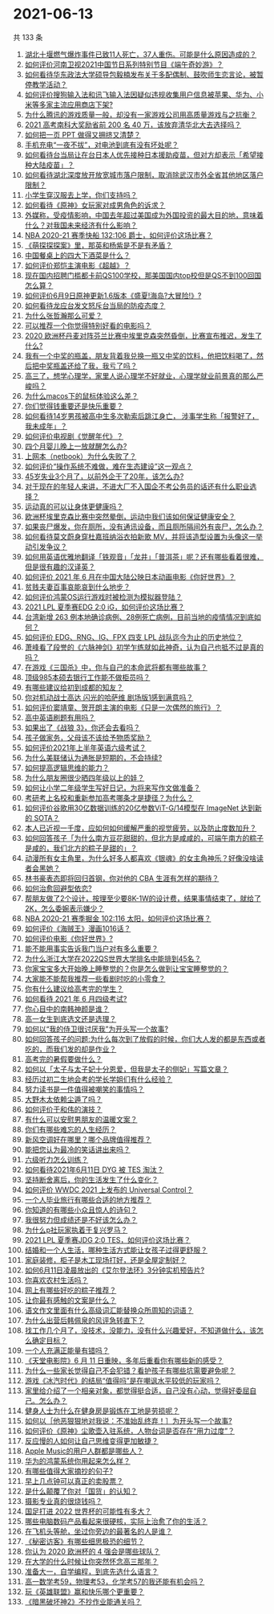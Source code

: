 # 2021-06-13

共 133 条

<!-- BEGIN -->
<!-- 最后更新时间 Sun Jun 13 2021 16:01:42 GMT+0800 (China Standard Time) -->

1. [湖北十堰燃气爆炸事件已致11人死亡，37人重伤。可能是什么原因造成的？](https://www.zhihu.com/question/464751425)
2. [如何评价河南卫视2021中国节日系列特别节目《端午奇妙游》？](https://www.zhihu.com/question/464672807)
3. [如何看待华东政法大学硕导包毅楠发布关于多配偶制、鼓吹师生恋言论，被暂停教学活动？](https://www.zhihu.com/question/463918672)
4. [如何评价搜狗输入法和讯飞输入法因疑似违规收集用户信息被苹果、华为、小米等多家主流应用商店下架?](https://www.zhihu.com/question/464487140)
5. [为什么腾讯的游戏质量一般，却没有一家游戏公司用高质量游戏与之抗衡？](https://www.zhihu.com/question/437231835)
6. [2021 高考南科大奖励省前 200 名 40
   万，该放弃清华北大去选择吗？](https://www.zhihu.com/question/464200988)
7. [如何把一页 PPT 做得又拥挤又清楚？](https://www.zhihu.com/question/345405596)
8. [手机充电“一夜不拔”，对电池到底有没有坏处呢？](https://www.zhihu.com/question/351666337)
9. [如何看待台当局让在台日本人优先接种日本援助疫苗，但对方却表示「希望接种大陆疫苗」？](https://www.zhihu.com/question/464492676)
10. [如何看待湖北深度放开放宽城市落户限制，取消除武汉市外全省其他地区落户限制？](https://www.zhihu.com/question/464654509)
11. [小学生穿汉服去上学，你们支持吗？](https://www.zhihu.com/question/462698427)
12. [如何看待《原神》女玩家对成男角色的诉求？](https://www.zhihu.com/question/464253913)
13. [外媒称，受疫情影响，中国去年超过美国成为外国投资的最大目的地，意味着什么？对我国未来经济有什么影响？](https://www.zhihu.com/question/457880259)
14. [NBA 2020-21 赛季快船 132:106
    爵士，如何评价这场比赛？](https://www.zhihu.com/question/464734427)
15. [《萌探探探案》里，那英和杨紫是不是有矛盾？](https://www.zhihu.com/question/464554526)
16. [中国餐桌上的四大下酒菜是什么？](https://www.zhihu.com/question/462205949)
17. [如何评价郑恺主演电影《超越》？](https://www.zhihu.com/question/463811252)
18. [现在国内招聘门槛都卡前QS100学校，那美国国内top校但是QS不到100回国怎么算？](https://www.zhihu.com/question/463057342)
19. [如何评价6月9日原神更新1.6版本《盛夏!海岛?大冒险!》?](https://www.zhihu.com/question/464000878)
20. [如何看待龙应台发文怒斥台当局的防疫态度？](https://www.zhihu.com/question/464654838)
21. [为什么张哲瀚那么可爱？](https://www.zhihu.com/question/457147181)
22. [可以推荐一个你觉得特别好看的电影吗？](https://www.zhihu.com/question/460500917)
23. [2020
    欧洲杯丹麦对阵芬兰比赛中埃里克森突然昏倒，比赛宣布推迟，发生了什么?](https://www.zhihu.com/question/464718978)
24. [我有一个中奖的瓶盖，朋友背着我兑换一瓶又中奖的饮料，他把饮料喝了，然后把中奖瓶盖还给了我，我亏了吗？](https://www.zhihu.com/question/459981000)
25. [高三了，想学心理学，家里人说心理学不好就业，心理学就业前景真的那么严峻吗？](https://www.zhihu.com/question/373860147)
26. [为什么macos下的鼠标体验这么差？](https://www.zhihu.com/question/461920973)
27. [你们觉得钱重要还是快乐重要？](https://www.zhihu.com/question/464208782)
28. [如何看待14岁男孩被高中生多次勒索后跳江身亡，
    涉事学生称「报警好了，我未成年」？](https://www.zhihu.com/question/464277122)
29. [如何评价电视剧《觉醒年代》？](https://www.zhihu.com/question/392105758)
30. [四个月婴儿晚上一放就醒怎么办?](https://www.zhihu.com/question/434473712)
31. [上网本（netbook）为什么失败了？](https://www.zhihu.com/question/455119734)
32. [如何评价“操作系统不难做，难在生态建设”这一观点？](https://www.zhihu.com/question/464418369)
33. [45岁失业3个月了，以前外企干了20年，该怎么办?](https://www.zhihu.com/question/453104891)
34. [对于现在的年轻人来讲，不进大厂不入国企不考公务员的话还有什么职业选择？](https://www.zhihu.com/question/454832676)
35. [运动真的可以让身体更健康吗？](https://www.zhihu.com/question/453841541)
36. [欧洲杯埃里克森比赛中突然晕倒，运动中我们该如何保证健康安全？](https://www.zhihu.com/question/464718981)
37. [如果丧尸爆发，你在厕所，没有通讯设备，而且厕所隔间外有丧尸，怎么办？](https://www.zhihu.com/question/432520725)
38. [如何看待莫文蔚身穿杜嘉班纳浴衣拍新歌
    MV，并将该造型设置为头像这一举动引发争议？](https://www.zhihu.com/question/464608586)
39. [如何用英语优雅地翻译「铁观音」「龙井」「普洱茶」呢？还有哪些看着很难，但是很有趣的汉译英？](https://www.zhihu.com/question/464627996)
40. [如何评价 2021 年 6
    月在中国大陆公映日本动画电影《你好世界》？](https://www.zhihu.com/question/462217412)
41. [贫贱夫妻百事哀能哀到什么地步？](https://www.zhihu.com/question/363473759)
42. [如何评价鸿蒙OS运行游戏时被检测为模拟器登陆？](https://www.zhihu.com/question/459489830)
43. [2021 LPL 夏季赛EDG 2:0 iG，如何评价这场比赛？](https://www.zhihu.com/question/464667070)
44. [台湾新增 263
    例本地确诊病例、28例死亡病例，目前当地的疫情情况到底如何？](https://www.zhihu.com/question/464268577)
45. [如何评价 EDG、RNG、IG、FPX 四支 LPL
    战队迄今为止的历史地位？](https://www.zhihu.com/question/463829660)
46. [萧峰看了段誉的《六脉神剑》初学乍练就如此神奇，认为自己也抵不过是真的吗？](https://www.zhihu.com/question/458188685)
47. [在游戏《三国杀》中，你与自己的本命武将都有哪些故事？](https://www.zhihu.com/question/464445310)
48. [顶级985本硕去银行工作能不做柜员吗？](https://www.zhihu.com/question/424570443)
49. [有哪些建议给初到成都的知友？](https://www.zhihu.com/question/20049064)
50. [你对机动战士高达 闪光的哈萨维 剧场版1感到满意吗？](https://www.zhihu.com/question/464485964)
51. [如何评价窦靖童、贺开朗主演的电影《只是一次偶然的旅行》？](https://www.zhihu.com/question/463837560)
52. [高中英语刷题有用吗？](https://www.zhihu.com/question/312216212)
53. [如果出了《战狼 3》，你还会去看吗？](https://www.zhihu.com/question/397047057)
54. [孩子做家务，父母该不该给予物质奖励？](https://www.zhihu.com/question/463565875)
55. [如何评价2021年上半年英语六级考试？](https://www.zhihu.com/question/464651124)
56. [为什么美联储认为通胀是短期的，不会持续?](https://www.zhihu.com/question/461935081)
57. [如何提高逻辑思维的能力？](https://www.zhihu.com/question/303694178)
58. [为什么朋友圈很少晒四年级以上的娃？](https://www.zhihu.com/question/462953490)
59. [如何让小学二年级学生写好日记，为将来写作文做准备？](https://www.zhihu.com/question/459899292)
60. [考研考上名校和重新参加高考哪条才是捷径？为什么？](https://www.zhihu.com/question/462328775)
61. [如何评价谷歌用30亿数据训练的20亿参数ViT-G/14模型在 ImageNet 达到新的
    SOTA？](https://www.zhihu.com/question/464023038)
62. [本人已近视一千度，应如何如何缓解严重的视觉疲劳，以及防止度数加升？](https://www.zhihu.com/question/450542654)
63. [如何回答孩子「为什么南方豆花甜甜的，但北方是咸咸的，可端午南方的粽子是咸的，我们北方的粽子是甜的」？](https://www.zhihu.com/question/463726781)
64. [动漫所有女主角里，为什么好多人都喜欢《银魂》的女主角神乐？好像没啥读者会黑她？](https://www.zhihu.com/question/389776955)
65. [林书豪表态即将回归首钢，你对他的 CBA 生涯有怎样的期待？](https://www.zhihu.com/question/464586085)
66. [如何治愈回避型依恋?](https://www.zhihu.com/question/318959311)
67. [帮朋友做了2个设计，按理至少要8K-1W的设计费，结果事情结束了，就给了2K，怎么委婉表示嫌少？](https://www.zhihu.com/question/463290636)
68. [NBA 2020-21 赛季掘金 102:116
    太阳，如何评价这场比赛？](https://www.zhihu.com/question/464585022)
69. [如何评价《海贼王》漫画1016话？](https://www.zhihu.com/question/464186718)
70. [如何评价电影《你好世界》?](https://www.zhihu.com/question/392101389)
71. [能不能用事实告诉我门当户对有多么重要？](https://www.zhihu.com/question/279552421)
72. [为什么浙江大学在2022QS世界大学排名中能排到45名？](https://www.zhihu.com/question/464178214)
73. [你家宝宝多大开始晚上睡整觉的？你是怎么做到让宝宝睡整觉的？](https://www.zhihu.com/question/372845449)
74. [大家能不能帮我推荐一些看剧时吃的小零食？](https://www.zhihu.com/question/447079667)
75. [你有什么建议给高考完的学生？](https://www.zhihu.com/question/464333783)
76. [如何看待 2021 年 6 月四级考试?](https://www.zhihu.com/question/464587609)
77. [你心目中的南韩神颜是谁？](https://www.zhihu.com/question/393504339)
78. [高一女生到底选文还是选理？](https://www.zhihu.com/question/462365131)
79. [如何以“我的侍卫很讨厌我”为开头写一个故事?](https://www.zhihu.com/question/440852420)
80. [如何回答孩子的问题:为什么每次到了放假的时候，你们大人发的都是东西或者吃的，而我们发的却是作业？](https://www.zhihu.com/question/264436872)
81. [高考完的暑假要做什么？](https://www.zhihu.com/question/389477306)
82. [如何以「太子与太子妃十分恩爱，但我是太子的侧妃」写篇文章？](https://www.zhihu.com/question/443793653)
83. [经历过初二生地会考的学长学姐们有什么经验？](https://www.zhihu.com/question/374298340)
84. [努力读书是一件值得被嘲笑的事情吗？](https://www.zhihu.com/question/463780015)
85. [大野木太依赖尘遁了吗？](https://www.zhihu.com/question/464336150)
86. [如何评价于和伟的演技？](https://www.zhihu.com/question/48335002)
87. [有什么可以安慰男朋友的温暖文案？](https://www.zhihu.com/question/451064358)
88. [你们有哪些难忘的人生经历？](https://www.zhihu.com/question/28780467)
89. [新风空调好在哪里？哪个品牌值得推荐？](https://www.zhihu.com/question/386800890)
90. [能把您认为最冷的笑话讲出来吗？](https://www.zhihu.com/question/447799067)
91. [六级听力怎么训练？](https://www.zhihu.com/question/29649329)
92. [如何看待2021年6月11日 DYG 被 TES 淘汰？](https://www.zhihu.com/question/464548241)
93. [坚持断舍离后，你的生活发生了什么变化？](https://www.zhihu.com/question/391206998)
94. [如何评价 WWDC 2021 上发布的 Universal
    Control？](https://www.zhihu.com/question/463794608)
95. [一个人毕业旅行有哪些合适的地方推荐？](https://www.zhihu.com/question/462789810)
96. [你知道的有哪些小众且惊人的诗句？](https://www.zhihu.com/question/459403103)
97. [我很努力但成绩还是不好该怎么办？](https://www.zhihu.com/question/457443941)
98. [为什么p社玩家执着于复兴罗马？](https://www.zhihu.com/question/463617518)
99. [2021 LPL 夏季赛JDG 2:0
    TES，如何评价这场比赛？](https://www.zhihu.com/question/464638008)
100. [结婚和一个人生活，哪种生活方式能让女孩子过得更舒服？](https://www.zhihu.com/question/463972621)
101. [家庭装修，柜子是木工现场打好，还是全屋定制好？](https://www.zhihu.com/question/443774230)
102. [如何6月11日凌晨放出的《艾尔登法环》3分钟实机预告片?](https://www.zhihu.com/question/464390726)
103. [你喜欢农村生活吗？](https://www.zhihu.com/question/383710120)
104. [网上有哪些好吃的粽子推荐？](https://www.zhihu.com/question/324727371)
105. [让你最有感触的文案是什么？](https://www.zhihu.com/question/455211006)
106. [语文作文里面有什么高级词汇能替换众所周知的词语？](https://www.zhihu.com/question/318964543)
107. [为什么出营后韩佩泉的风评急转直下？](https://www.zhihu.com/question/464027254)
108. [找工作几个月了，没技术，没能力，没有什么兴趣爱好，不知道做什么，该怎么确定目标？](https://www.zhihu.com/question/52398927)
109. [一个人充满正能量有错吗？](https://www.zhihu.com/question/462816569)
110. [《天堂电影院》6 月 11
     日重映，多年后重看你有哪些新的感受？](https://www.zhihu.com/question/464176183)
111. [为什么一些家长觉得自己不会犯错？看护孩子有哪些坑需要避免呢？](https://www.zhihu.com/question/464336498)
112. [游戏《冰汽时代》的结局“值得吗”是在嘲讽水平较低的玩家吗？](https://www.zhihu.com/question/463216099)
113. [家里给介绍了一个相亲对象，都觉得挺合适，自己没有心动，觉得好委屈自己。怎么办？](https://www.zhihu.com/question/447849056)
114. [健身人士为什么在健身房是锻炼在工地是劳损呢？](https://www.zhihu.com/question/464396509)
115. [如何以［他恶狠狠地对我说：不准始乱终弃！］为开头写一个故事?](https://www.zhihu.com/question/458410036)
116. [如何评价《原神》尘歌壶入驻系统，人物台词是否存在“用力过度”？](https://www.zhihu.com/question/464067466)
117. [反应慢的人如何让自己思维变得更加敏捷？](https://www.zhihu.com/question/23969437)
118. [Apple Music的用户人群都是哪些人？](https://www.zhihu.com/question/463554140)
119. [华为的鸿蒙系统你用起来怎么样？](https://www.zhihu.com/question/459846239)
120. [有哪些值得大家摘抄的句子?](https://www.zhihu.com/question/432298917)
121. [早上几点钟可以真正的卖股票？](https://www.zhihu.com/question/448205360)
122. [是什么颠覆了你对「国货」的认知？](https://www.zhihu.com/question/393795608)
123. [摄影专业真的很烧钱吗？](https://www.zhihu.com/question/447180090)
124. [国足打进 2022 世界杯的可能性有多大？](https://www.zhihu.com/question/461141381)
125. [哪些电脑数码产品看起来很硬核，实际上治愈了你的生活？](https://www.zhihu.com/question/464339007)
126. [在飞机头等舱，坐过你旁边的最著名的人是谁？](https://www.zhihu.com/question/359274010)
127. [《秘密访客》有哪些细思极恐的细节？](https://www.zhihu.com/question/457256716)
128. [你认为 2020 欧洲杯的 4 强会是哪些球队？](https://www.zhihu.com/question/406108920)
129. [在大学的什么时候让你突然怀念高三那年？](https://www.zhihu.com/question/460846707)
130. [准备大一，自学编程，到底先选什么语言？](https://www.zhihu.com/question/464168441)
131. [高一数学考59，物理考53，化学考57的我还能有机会吗？](https://www.zhihu.com/question/428324452)
132. [玩《英雄联盟》赢和快乐哪个更重要？](https://www.zhihu.com/question/463555989)
133. [《暗黑破坏神2》不抄作业能通关吗？](https://www.zhihu.com/question/458721304)

<!-- END -->
